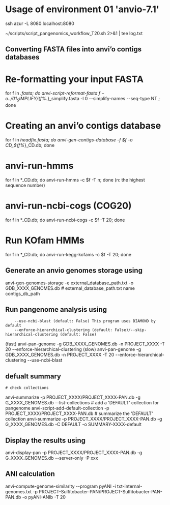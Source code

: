# Usage of environment 01 'anvio-7.1'

ssh azur -L 8080:localhost:8080

~/scripts/script_pangenomics_workflow_T20.sh 2>&1 | tee log.txt

## Converting FASTA files into anvi’o contigs databases
# Re-formatting your input FASTA
for f in *.fasta; do anvi-script-reformat-fasta $f -o ../01_SIMPLIFY/${f%.*}_simplify.fasta -l 0 --simplify-names --seq-type NT ; done
# Creating an anvi’o contigs database
for f in *_headfix.fasta; do anvi-gen-contigs-database -f $f -o CD_${f%_*}_CD.db; done
# anvi-run-hmms
for f in *_CD.db; do anvi-run-hmms -c $f -T n; done (n: the highest sequence number)
# anvi-run-ncbi-cogs (COG20)
for f in *_CD.db; do anvi-run-ncbi-cogs -c $f -T 20; done
# Run KOfam HMMs
for f in *_CD.db; do anvi-run-kegg-kofams -c $f -T 20; done

## Generate an anvio genomes storage using
anvi-gen-genomes-storage -e external_database_path.txt -o GDB_XXXX_GENOMES.db
		# external_database_path.txt
		    name	contigs_db_path
		
## Run pangenome analysis using 
		--use-ncbi-blast (default: False) This program uses DIAMOND by default
		--enforce-hierarchical-clustering (default: False)/--skip-hierarchical-clustering (default: False)	
(fast)
anvi-pan-genome -g GDB_XXXX_GENOMES.db -n PROJECT_XXXX -T 20 --enforce-hierarchical-clustering
(slow)
anvi-pan-genome -g GDB_XXXX_GENOMES.db -n PROJECT_XXXX -T 20 --enforce-hierarchical-clustering --use-ncbi-blast 

## defualt summary
	# check collections
 anvi-summarize  -p PROJECT_XXXX/PROJECT_XXXX-PAN.db -g G_XXXX_GENOMES.db --list-collections
 	# add a 'DEFAULT' collection for pangenome
 anvi-script-add-default-collection  -p PROJECT_XXXX/PROJECT_XXXX-PAN.db 
 	# summarize the 'DEFAULT' collection
 anvi-summarize -p PROJECT_XXXX/PROJECT_XXXX-PAN.db -g G_XXXX_GENOMES.db  -C DEFAULT -o SUMMARY-XXXX-default

## Display the results using 
anvi-display-pan -p PROJECT_XXXX/PROJECT_XXXX-PAN.db -g G_XXXX_GENOMES.db --server-only -P xxx

##  ANI calculation
anvi-compute-genome-similarity --program pyANI -i txt-internal-genomes.txt -p PROJECT-Sulfitobacter-PAN/PROJECT-Sulfitobacter-PAN-PAN.db -o pyANI-ANIb -T 20
